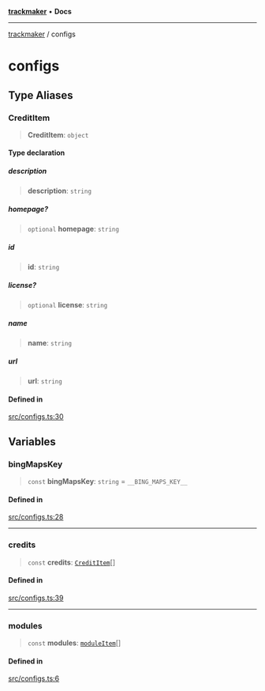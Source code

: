 [**trackmaker**](README.md) • **Docs**

***

[trackmaker](modules.md) / configs

# configs

## Type Aliases

### CreditItem

> **CreditItem**: `object`

#### Type declaration

##### description

> **description**: `string`

##### homepage?

> `optional` **homepage**: `string`

##### id

> **id**: `string`

##### license?

> `optional` **license**: `string`

##### name

> **name**: `string`

##### url

> **url**: `string`

#### Defined in

[src/configs.ts:30](https://github.com/Anson2251/trackmaker/blob/852db12d0b72b755ac57c96b03b560323c9f2041/src/configs.ts#L30)

## Variables

### bingMapsKey

> `const` **bingMapsKey**: `string` = `__BING_MAPS_KEY__`

#### Defined in

[src/configs.ts:28](https://github.com/Anson2251/trackmaker/blob/852db12d0b72b755ac57c96b03b560323c9f2041/src/configs.ts#L28)

***

### credits

> `const` **credits**: [`CreditItem`](configs.md#credititem)[]

#### Defined in

[src/configs.ts:39](https://github.com/Anson2251/trackmaker/blob/852db12d0b72b755ac57c96b03b560323c9f2041/src/configs.ts#L39)

***

### modules

> `const` **modules**: [`moduleItem`](utils/load-modules.md#moduleitem)[]

#### Defined in

[src/configs.ts:6](https://github.com/Anson2251/trackmaker/blob/852db12d0b72b755ac57c96b03b560323c9f2041/src/configs.ts#L6)
